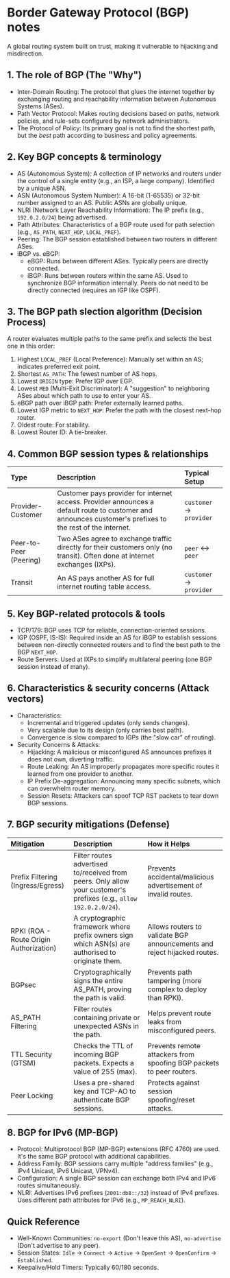 # Border Gateway Protocol (BGP) notes

A global routing system built on trust, making it vulnerable to hijacking and misdirection.

## 1. The role of BGP (The "Why")

- Inter-Domain Routing: The protocol that glues the internet together by exchanging routing and reachability information between Autonomous Systems (ASes).
- Path Vector Protocol: Makes routing decisions based on paths, network policies, and rule-sets configured by network administrators.
- The Protocol of Policy: Its primary goal is not to find the shortest path, but the *best* path according to business and policy agreements.

## 2. Key BGP concepts & terminology

- AS (Autonomous System): A collection of IP networks and routers under the control of a single entity (e.g., an ISP, a large company). Identified by a unique ASN.
- ASN (Autonomous System Number): A 16-bit (1-65535) or 32-bit number assigned to an AS. Public ASNs are globally unique.
- NLRI (Network Layer Reachability Information): The IP prefix (e.g., `192.0.2.0/24`) being advertised.
- Path Attributes: Characteristics of a BGP route used for path selection (e.g., `AS_PATH`, `NEXT_HOP`, `LOCAL_PREF`).
- Peering: The BGP session established between two routers in different ASes.
- iBGP vs. eBGP:
  - eBGP: Runs between different ASes. Typically peers are directly connected.
  - iBGP: Runs between routers within the same AS. Used to synchronize BGP information internally. Peers do not need to be directly connected (requires an IGP like OSPF).

## 3. The BGP path slection algorithm (Decision Process)

A router evaluates multiple paths to the same prefix and selects the best one in this order:
1.  Highest `LOCAL_PREF` (Local Preference): Manually set within an AS; indicates preferred exit point.
2.  Shortest `AS_PATH`: The fewest number of AS hops.
3.  Lowest `ORIGIN` type: Prefer IGP over EGP.
4.  Lowest `MED` (Multi-Exit Discriminator): A "suggestion" to neighboring ASes about which path to use to enter your AS.
5.  eBGP path over iBGP path: Prefer externally learned paths.
6.  Lowest IGP metric to `NEXT_HOP`: Prefer the path with the closest next-hop router.
7.  Oldest route: For stability.
8.  Lowest Router ID: A tie-breaker.

## 4. Common BGP session types & relationships

| Type                   | Description                                                                                                                                               | Typical Setup           |
|:-----------------------|:----------------------------------------------------------------------------------------------------------------------------------------------------------|:------------------------|
| Provider-Customer      | Customer pays provider for internet access. Provider announces a default route to customer and announces customer's prefixes to the rest of the internet. | `customer` → `provider` |
| Peer-to-Peer (Peering) | Two ASes agree to exchange traffic directly for their customers only (no transit). Often done at internet exchanges (IXPs).                               | `peer` ↔ `peer`         |
| Transit                | An AS pays another AS for full internet routing table access.                                                                                             | `customer` → `provider` |

## 5. Key BGP-related protocols & tools

- TCP/179: BGP uses TCP for reliable, connection-oriented sessions.
- IGP (OSPF, IS-IS): Required inside an AS for iBGP to establish sessions between non-directly connected routers and to find the best path to the BGP `NEXT_HOP`.
- Route Servers: Used at IXPs to simplify multilateral peering (one BGP session instead of many).

## 6. Characteristics & security concerns (Attack vectors)

- Characteristics:
  - Incremental and triggered updates (only sends changes).
  - Very scalable due to its design (only carries best path).
  - Convergence is slow compared to IGPs (the "slow car" of routing).
- Security Concerns & Attacks:
  - Hijacking: A malicious or misconfigured AS announces prefixes it does not own, diverting traffic.
  - Route Leaking: An AS improperly propagates more specific routes it learned from one provider to another.
  - IP Prefix De-aggregation: Announcing many specific subnets, which can overwhelm router memory.
  - Session Resets: Attackers can spoof TCP RST packets to tear down BGP sessions.

## 7. BGP security mitigations (Defense)

| Mitigation                              | Description                                                                                                        | How it Helps                                                             |
|:----------------------------------------|:-------------------------------------------------------------------------------------------------------------------|:-------------------------------------------------------------------------|
| Prefix Filtering (Ingress/Egress)       | Filter routes advertised to/received from peers. Only allow your customer's prefixes (e.g., `allow 192.0.2.0/24`). | Prevents accidental/malicious advertisement of invalid routes.           |
| RPKI (ROA - Route Origin Authorization) | A cryptographic framework where prefix owners sign which ASN(s) are authorised to originate them.                  | Allows routers to validate BGP announcements and reject hijacked routes. |
| BGPsec                                  | Cryptographically signs the entire AS_PATH, proving the path is valid.                                             | Prevents path tampering (more complex to deploy than RPKI).              |
| AS_PATH Filtering                       | Filter routes containing private or unexpected ASNs in the path.                                                   | Helps prevent route leaks from misconfigured peers.                      |
| TTL Security (GTSM)                     | Checks the TTL of incoming BGP packets. Expects a value of 255 (max).                                              | Prevents remote attackers from spoofing BGP packets to peer routers.     |
| Peer Locking                            | Uses a pre-shared key and TCP-AO to authenticate BGP sessions.                                                     | Protects against session spoofing/reset attacks.                         |

## 8. BGP for IPv6 (MP-BGP)

- Protocol: Multiprotocol BGP (MP-BGP) extensions (RFC 4760) are used. It's the same BGP protocol with additional capabilities.
- Address Family: BGP sessions carry multiple "address families" (e.g., IPv4 Unicast, IPv6 Unicast, VPNv4).
- Configuration: A single BGP session can exchange both IPv4 and IPv6 routes simultaneously.
- NLRI: Advertises IPv6 prefixes (`2001:db8::/32`) instead of IPv4 prefixes. Uses different path attributes for IPv6 (e.g., `MP_REACH_NLRI`).

## Quick Reference

- Well-Known Communities: `no-export` (Don't leave this AS), `no-advertise` (Don't advertise to any peer).
- Session States: `Idle` → `Connect` → `Active` → `OpenSent` → `OpenConfirm` → `Established`.
- Keepalive/Hold Timers: Typically 60/180 seconds.


